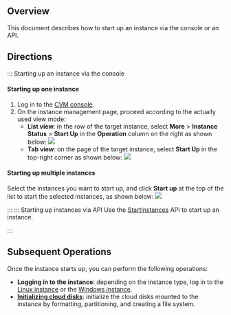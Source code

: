## Overview
This document describes how to start up an instance via the console or an API.

## Directions
<dx-tabs>
::: Starting up an instance via the console

#### Starting up one instance
1. Log in to the [CVM console](https://console.cloud.tencent.com/cvm/).
2. On the instance management page, proceed according to the actually used view mode:
   - **List view**: in the row of the target instance, select **More** > **Instance Status** > **Start Up** in the **Operation** column on the right as shown below:
   ![](https://qcloudimg.tencent-cloud.cn/raw/900a2d8fb4a48ef1e9746922d6447666.png)
   - **Tab view**: on the page of the target instance, select **Start Up** in the top-right corner as shown below:
   ![](https://qcloudimg.tencent-cloud.cn/raw/c62f67a3415635ddf535442b4b73343c.png)


#### Starting up multiple instances
Select the instances you want to start up, and click **Start up** at the top of the list to start the selected instances, as shown below:
![](https://qcloudimg.tencent-cloud.cn/raw/dd734cf2e58b3e9d1ee1114bb94fe41a.png)

:::
::: Starting up instances via API
Use the [StartInstances](https://intl.cloud.tencent.com/document/product/213/33236) API to start up an instance.

:::
</dx-tabs>

## Subsequent Operations
Once the instance starts up, you can perform the following operations:
- **Logging in to the instance**: depending on the instance type, log in to the [Linux instance](https://intl.cloud.tencent.com/document/product/213/5436) or the [Windows instance](https://intl.cloud.tencent.com/document/product/213/5435).
- **[Initializing cloud disks](https://intl.cloud.tencent.com/document/product/362/31596)**: initialize the cloud disks mounted to the instance by formatting, partitioning, and creating a file system.
